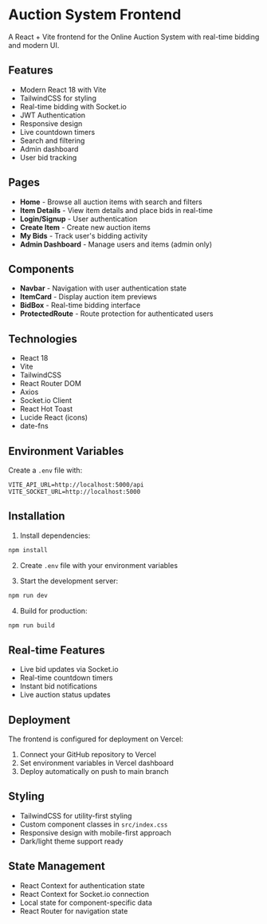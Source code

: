 # Auction System Frontend

A React + Vite frontend for the Online Auction System with real-time bidding and modern UI.

## Features

- Modern React 18 with Vite
- TailwindCSS for styling
- Real-time bidding with Socket.io
- JWT Authentication
- Responsive design
- Live countdown timers
- Search and filtering
- Admin dashboard
- User bid tracking

## Pages

- **Home** - Browse all auction items with search and filters
- **Item Details** - View item details and place bids in real-time
- **Login/Signup** - User authentication
- **Create Item** - Create new auction items
- **My Bids** - Track user's bidding activity
- **Admin Dashboard** - Manage users and items (admin only)

## Components

- **Navbar** - Navigation with user authentication state
- **ItemCard** - Display auction item previews
- **BidBox** - Real-time bidding interface
- **ProtectedRoute** - Route protection for authenticated users

## Technologies

- React 18
- Vite
- TailwindCSS
- React Router DOM
- Axios
- Socket.io Client
- React Hot Toast
- Lucide React (icons)
- date-fns

## Environment Variables

Create a `.env` file with:

```
VITE_API_URL=http://localhost:5000/api
VITE_SOCKET_URL=http://localhost:5000
```

## Installation

1. Install dependencies:
```bash
npm install
```

2. Create `.env` file with your environment variables

3. Start the development server:
```bash
npm run dev
```

4. Build for production:
```bash
npm run build
```

## Real-time Features

- Live bid updates via Socket.io
- Real-time countdown timers
- Instant bid notifications
- Live auction status updates

## Deployment

The frontend is configured for deployment on Vercel:

1. Connect your GitHub repository to Vercel
2. Set environment variables in Vercel dashboard
3. Deploy automatically on push to main branch

## Styling

- TailwindCSS for utility-first styling
- Custom component classes in `src/index.css`
- Responsive design with mobile-first approach
- Dark/light theme support ready

## State Management

- React Context for authentication state
- React Context for Socket.io connection
- Local state for component-specific data
- React Router for navigation state
